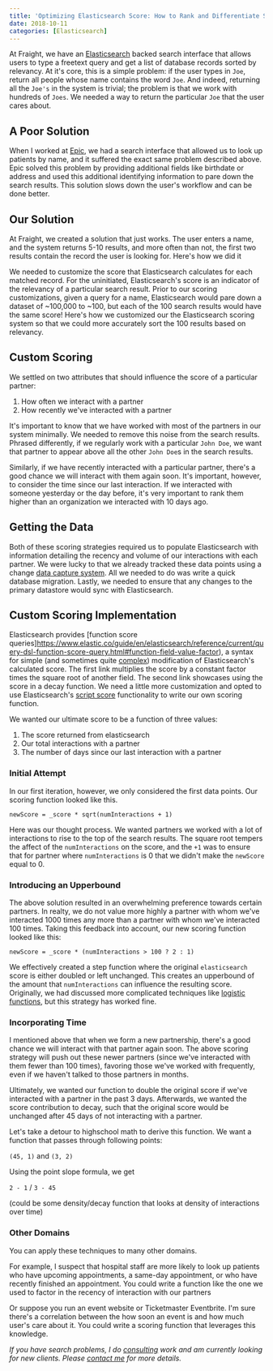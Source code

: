 ```yaml
---
title: 'Optimizing Elasticsearch Score: How to Rank and Differentiate Similar Records'
date: 2018-10-11
categories: [Elasticsearch]
---
```


At Fraight, we have an [Elasticsearch](https://www.elastic.co/) backed search interface that allows users to type a freetext query and get a list of database records sorted by relevancy. At it's core, this is a simple problem: if the user types in `Joe`, return all people whose name contains the word `Joe`. And indeed, returning all the `Joe's` in the system is trivial; the problem is that we work with hundreds of `Joes`. We needed a way to return the particular `Joe` that the user cares about.

<!-- more -->

## A Poor Solution

When I worked at [Epic](https://www.epic.com/), we had a search interface that allowed us to look up patients by name, and it suffered the exact same problem described above. Epic solved this problem by providing additional fields like birthdate or address and used this additional identifying information to pare down the search results. This solution slows down the user's workflow and can be done better.

## Our Solution

At Fraight, we created a solution that just works. The user enters a name, and the system returns 5-10 results, and more often than not, the first two results contain the record the user is looking for. Here's how we did it

We needed to customize the score that Elasticsearch calculates for each matched record. For the uninitiated, Elasticsearch's score is an indicator of the relevancy of a particular search result. Prior to our scoring customizations, given a query for a name, Elasticsearch would pare down a dataset of ~100,000 to ~100, but each of the 100 search results would have the same score! Here's how we customized our the Elasticsearch scoring system so that we could more accurately sort the 100 results based on relevancy.

## Custom Scoring

We settled on two attributes that should influence the score of a particular partner:

1. How often we interact with a partner
2. How recently we've interacted with a partner

It's important to know that we have worked with most of the partners in our system minimally. We needed to remove this noise from the search results. Phrased differently, if we regularly work with a particular `John Doe`, we want that partner to appear above all the other `John Doe`s in the search results.

Similarly, if we have recently interacted with a particular partner, there's a good chance we will interact with them again soon. It's important, however, to consider the time since our last interaction. If we interacted with someone yesterday or the day before, it's very important to rank them higher than an organization we interacted with 10 days ago.

## Getting the Data

Both of these scoring strategies required us to populate Elasticsearch with information detailing the recency and volume of our interactions with each partner. We were lucky to that we already tracked these data points using a change [data capture system](https://en.wikipedia.org/wiki/Change_data_capture). All we needed to do was write a quick database migration. Lastly, we needed to ensure that any changes to the primary datastore would sync with Elasticsearch.

## Custom Scoring Implementation

Elasticsearch provides [function score queries]https://www.elastic.co/guide/en/elasticsearch/reference/current/query-dsl-function-score-query.html#function-field-value-factor), a syntax for simple (and sometimes quite [complex](https://www.elastic.co/guide/en/elasticsearch/reference/current/query-dsl-function-score-query.html#function-decay)) modification of Elasticsearch's calculated score. The first link multiplies the score by a constant factor times the square root of another field. The second link showcases using the score in a decay function. We need a little more customization and opted to use Elasticsearch's [script score](https://www.elastic.co/guide/en/elasticsearch/reference/current/query-dsl-function-score-query.html#function-script-score) functionality to write our own scoring function.

We wanted our ultimate score to be a function of three values:

1. The score returned from elasticsearch
2. Our total interactions with a partner
3. The number of days since our last interaction with a partner

### Initial Attempt

In our first iteration, however, we only considered the first data points. Our scoring function looked like this.

`newScore = _score * sqrt(numInteractions + 1)`

Here was our thought process. We wanted partners we worked with a lot of interactions to rise to the top of the search results. The square root tempers the affect of the `numInteractions` on the score, and the `+1` was to ensure that for partner where `numInteractions` is 0 that we didn't make the `newScore` equal to 0.

### Introducing an Upperbound

The above solution resulted in an overwhelming preference towards certain partners. In realty, we do not value more highly a partner with whom we've interacted 1000 times any more than a partner with whom we've interacted 100 times. Taking this feedback into account, our new scoring function looked like this:

`newScore = _score * (numInteractions > 100 ? 2 : 1)`

We effectively created a step function where the original `elasticsearch` score is either doubled or left unchanged. This creates an upperbound of the amount that `numInteractions` can influence the resulting score. Originally, we had discussed more complicated techniques like [logistic functions](https://en.wikipedia.org/wiki/Logistic_function), but this strategy has worked fine.

### Incorporating Time

I mentioned above that when we form a new partnership, there's a good chance we will interact with that partner again soon. The above scoring strategy will push out these newer partners (since we've interacted with them fewer than 100 times), favoring those we've worked with frequently, even if we haven't talked to those partners in months.

Ultimately, we wanted our function to double the original score if we've interacted with a partner in the past 3 days. Afterwards, we wanted the score contribution to decay, such that the original score would be unchanged after 45 days of not interacting with a partner.

Let's take a detour to highschool math to derive this function. We want a function that passes through following points:

`(45, 1)` and `(3, 2)`

Using the point slope formula, we get

`2 - 1`
/
`3 - 45`

(could be some density/decay function that looks at density of interactions over time)

### Other Domains

You can apply these techniques to many other domains.

For example, I suspect that hospital staff are more likely to look up patients who have upcoming appointments, a same-day appointment, or who have recently finished an appointment. You could write a function like the one we used to factor in the recency of interaction with our partners

Or suppose you run an event website or Ticketmaster Eventbrite. I'm sure there's a correlation between the how soon an event is and how much user's care about it. You could write a scoring function that leverages this knowledge.

_If you have search problems, I do [consulting](/hire-me) work and am currently looking for new clients. Please [contact me](mailto:nick@nickdrane.com) for more details._
